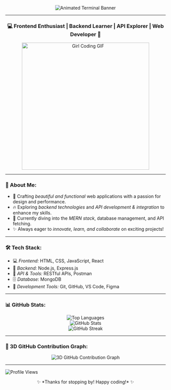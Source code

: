 <p align="center">
  <img src="https://readme-typing-svg.herokuapp.com?font=Fira+Code&weight=600&size=22&pause=1000&color=F75C7E&width=435&lines=Hello+World!+I+am+Jayashree+Das;Welcome+to+my+GitHub+Profile!;Frontend+%26+Backend+Explorer;Always+learning+new+things!" alt="Animated Terminal Banner" />
</p>

---

<h3 align="center">💻 Frontend Enthusiast | Backend Learner | API Explorer | Web Developer 🚀</h3>

<p align="center">
  <img src="https://media.giphy.com/media/LMcB8XospGZO8UQq87/giphy.gif" width="400" alt="Girl Coding GIF" />
</p>

---

### 🌸 About Me:
- 🎨 Crafting *beautiful and functional* web applications with a passion for design and performance.
- 🔥 Exploring *backend technologies* and *API development & integration* to enhance my skills.
- 🌱 Currently diving into the *MERN stack*, database management, and API fetching.
- ✨ Always eager to *innovate, learn, and collaborate* on exciting projects!

---

### 🛠 Tech Stack:
- 💻 *Frontend:* HTML, CSS, JavaScript, React
- 🚀 *Backend:* Node.js, Express.js
- 🔗 *API & Tools:* RESTful APIs, Postman
- 🗄 *Database:* MongoDB
- 🔧 *Development Tools:* Git, GitHub, VS Code, Figma

---

### 📊 GitHub Stats:
<p align="center">
  <img src="https://github-readme-stats.vercel.app/api/top-langs?username=jayashree-25&show_icons=true&locale=en&layout=compact&theme=radical" alt="Top Languages" />
  <br>
  <img src="https://github-readme-stats.vercel.app/api?username=jayashree-25&show_icons=true&locale=en&theme=radical" alt="GitHub Stats" />
  <br>
  <img src="https://github-readme-streak-stats.herokuapp.com/?user=jayashree-25&theme=radical" alt="GitHub Streak" />
</p>

---

### 🌟 3D GitHub Contribution Graph:
<p align="center">
  <img src="https://github.com/jayashree-25/jayashree-25/blob/main/profile-3d-contrib/profile-night-rainbow.svg" alt="3D GitHub Contribution Graph" />
</p>

---

<p align="left">
  <img src="https://komarev.com/ghpvc/?username=jayashree-25&label=Profile%20Views&color=blue&style=flat" alt="Profile Views" />
</p>

<p align="center">✨ *Thanks for stopping by! Happy coding!* ✨</p>
